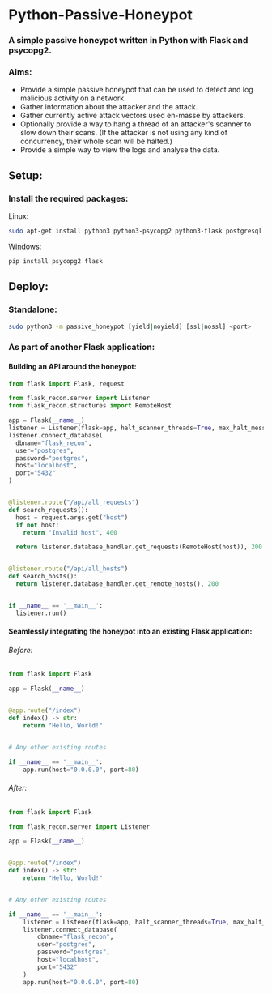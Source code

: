 # Python-Passive-Honeypot

### A simple passive honeypot written in Python with Flask and psycopg2.

### Aims:

- Provide a simple passive honeypot that can be used to detect and log malicious activity on a network.
- Gather information about the attacker and the attack.
- Gather currently active attack vectors used en-masse by attackers.
- Optionally provide a way to hang a thread of an attacker's scanner to slow down their scans. (If the attacker is not
  using any kind of concurrency, their whole scan will be halted.)
- Provide a simple way to view the logs and analyse the data.

## Setup:

### Install the required packages:

Linux:

```bash
sudo apt-get install python3 python3-psycopg2 python3-flask postgresql
```

Windows:

```bash
pip install psycopg2 flask
```

## Deploy:

### Standalone:

```bash
sudo python3 -m passive_honeypot [yield|noyield] [ssl|nossl] <port>
```

### As part of another Flask application:

#### Building an API around the honeypot:

```python
from flask import Flask, request

from flask_recon.server import Listener
from flask_recon.structures import RemoteHost

app = Flask(__name__)
listener = Listener(flask=app, halt_scanner_threads=True, max_halt_messages=100_000, port=80)
listener.connect_database(
  dbname="flask_recon",
  user="postgres",
  password="postgres",
  host="localhost",
  port="5432"
)


@listener.route("/api/all_requests")
def search_requests():
  host = request.args.get("host")
  if not host:
    return "Invalid host", 400

  return listener.database_handler.get_requests(RemoteHost(host)), 200


@listener.route("/api/all_hosts")
def search_hosts():
  return listener.database_handler.get_remote_hosts(), 200


if __name__ == '__main__':
  listener.run()

```

#### Seamlessly integrating the honeypot into an existing Flask application:

###### Before:

```python
from flask import Flask

app = Flask(__name__)


@app.route("/index")
def index() -> str:
    return "Hello, World!"


# Any other existing routes

if __name__ == '__main__':
    app.run(host="0.0.0.0", port=80)
```

###### After:

```python
from flask import Flask

from flask_recon.server import Listener

app = Flask(__name__)


@app.route("/index")
def index() -> str:
    return "Hello, World!"


# Any other existing routes

if __name__ == '__main__':
    listener = Listener(flask=app, halt_scanner_threads=True, max_halt_messages=100_000, port=80)
    listener.connect_database(
        dbname="flask_recon",
        user="postgres",
        password="postgres",
        host="localhost",
        port="5432"
    )
    app.run(host="0.0.0.0", port=80)

```
